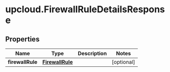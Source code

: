 # upcloud.FirewallRuleDetailsResponse

## Properties
Name | Type | Description | Notes
------------ | ------------- | ------------- | -------------
**firewallRule** | [**FirewallRule**](FirewallRule.md) |  | [optional] 


